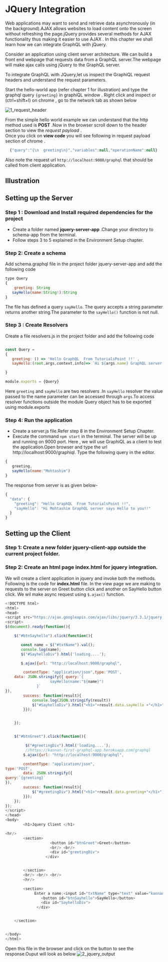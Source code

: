 
# JQuery Integration

Web applications may want to send and retrieve data asynchronously (in the background).AJAX allows websites to load content onto the screen without refreshing the page.jQuery provides several methods for AJAX functionality thus making it easier to use AJAX . In this chapter we shall learn how we can integrate GraphQL with jQuery.  
  

Consider an application using client server architecture. We can build a front end webpage that requests data from a GraphQL server.The webpage will make ajax calls using jQuery to the GraphQL server.    

To integrate GraphQL with JQuery,let us inspect the GraphiQL request headers and understand the request parameters.  

Start the hello-world app (refer chapter 1 for illustration) and type the  graphql query `{greeting}` in graphiQL window . Right click and inspect or (ctrl+shift+I) on chrome , go to the network tab as shown below

![1_request_header](https://user-images.githubusercontent.com/9062443/44342005-4f327280-a4a7-11e8-87ff-8afd3bf3547e.png)

From the simple hello world example we can understand that the http method used is **POST** .Now in the browser scroll down to the header section to view the *request payload* .  
Once you click on **view code** you will see following in request payload section of chrome .  

```javascript
  {"query":"{\n  greeting\n}","variables":null,"operationName":null}

```

Also note the request url `http://localhost:9000/graphql` that should be called from client application.


## Illustration

## Setting up the Server 

### Step 1 : Download and Install required dependencies for the project
- Create a folder named **jquery-server-app** .Change your directory to schema-app from the terminal.
- Follow steps 3 to 5 explained in the Environment Setup chapter.  

### Step 2: Create a schema
Add schema.graphql file in the project folder jquery-server-app and add the following code  

```javascript
type Query 
{
    greeting: String
   sayHello(name:String!):String   
}

```
The file has defined a query `sayHello`. The query accepts a string parameter returns another string.The parameter to the `sayHello()` function is not null.

### Step 3 : Create Resolvers
Create a file resolvers.js in the project folder and add the following code

```javascript

const Query = 
{
   greeting: () => 'Hello GraphQL  From TutorialsPoint !!' ,
   sayHello:(root,args,context,info)=> `Hi ${args.name} GraphQL server says Hello to you!!` 

}

module.exports = {Query}

```
Here `greeting` and `sayHello` are two resolvers .In `sayHello` resolver the value passed to the name parameter can be accessed through `args`.To access resolver functions outside the module Query object has to be exported using module.exports

### Step 4: Run the application
-  Create a server.js file.Refer step 8 in the Environment Setup Chapter.
- Execute the command `npm start` in the terminal. The server will be up and running on 9000 port. Here , we will use GraphiQL as a client to test the application.Open browser and type the url http://localhost:9000/graphiql. Type the following query in the editor.

```javascript
{
   greeting,
   sayHello(name:"Mohtashim")
}

```

The response from server is as given below-

```javascript
{
  "data": {
    "greeting": "Hello GraphQL  From TutorialsPoint !!",
    "sayHello": "Hi Mohtashim GraphQL server says Hello to you!!"
  }
}

```

## Setting up the Client

### Step 1: Create a new folder **jquery-client-app** outside the current project folder.
### Step 2: Create an html page **index.html** for jquery integration.
We will create a client application in jquery and invoke both the methods. Following is the code for **index.html** file.
In the view page we are making to requests to the server on Greet button click and another on SayHello button click. We wil make
async request using `$.ajax()` function. 

```javascript
<!DOCTYPE html>
<html>
<head>
<script src="https://ajax.googleapis.com/ajax/libs/jquery/3.3.1/jquery.min.js"></script>
<script>
$(document).ready(function(){

    $("#btnSayhello").click(function(){

       const name = $("#txtName").val();
       console.log(name);
       $("#SayhelloDiv").html('loading....');

       $.ajax({url: "http://localhost:9000/graphql",

        contentType: "application/json",type:'POST',
    data: JSON.stringify({ query:`{
                    sayHello(name:"${name}")
              }`
}),
        success: function(result){
            console.log(JSON.stringify(result))
            $("#SayhelloDiv").html("<h1>"+result.data.sayHello +"</h1>");
        }});


    });


    $("#btnGreet").click(function(){

         $("#greetingDiv").html('loading....');
         //https://kannan-first-graphql-app.herokuapp.com/graphql
        $.ajax({url: "http://localhost:9000/graphql",

        contentType: "application/json",
type:'POST',
        data: JSON.stringify({
query:`{greeting}`
}),
        success: function(result){
            $("#greetingDiv").html("<h1>"+result.data.greeting+"</h1>");
        }});
    });
});
</script>
</head>
<body>
        <h1>Jquery Client </h1>

<hr/>
        <section>
                    <button id="btnGreet">Greet</button>
                    <br/> <br/>
                    <div id="greetingDiv">
                  </div>


        </section>
        <br/> <br/> <br/>
        <hr/>

        <section>
             Enter a name:<input id="txtName" type="text" value="kannan"/>
                <button id="btnSayhello">SayHello</button>
                <div id="SayhelloDiv">
              </div>


    </section>


</body>
</html>

```

Open this file in the browser and click on the button to see the response.Ouput will look as below
![2_jquery_output](https://user-images.githubusercontent.com/9062443/44388206-2791e780-a545-11e8-9df6-20fc55625ac7.png)
